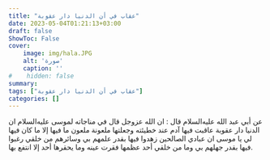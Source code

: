 ```yaml
---
title: "عقاب في أن الدنيا دار عقوبة"
date: 2023-05-04T01:21:13+03:00
draft: false
ShowToc: False
cover:
    image: img/hala.JPG
    alt: 'صورة'
    caption: ''
#    hidden: false
summary: 
tags: ["عقاب في أن الدنيا دار عقوبة"]
categories: []
---
```

عن أبي عبد الله عليه‌السلام قال : ان الله عزوجل
قال في مناجاته لموسى عليه‌السلام ان الدنيا دار عقوبة عاقبت فيها آدم عند
خطيئته وجعلتها ملعونة ملعون ما فيها إلا ما كان فيها لي يا موسى ان عبادي
الصالحين زهدوا فيها بقدر علمهم بي وسائرهم من خلقي رغبوا فيها بقدر
جهلهم بي وما من خلقي أحد عظمها فقرت عينه وما يحقرها أحد إلا
انتفع بها.

